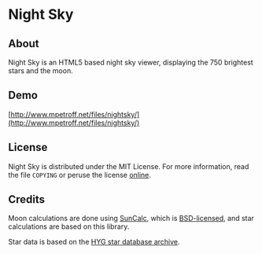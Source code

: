 # Night Sky

## About

Night Sky is an HTML5 based night sky viewer, displaying the 750 brightest stars and the moon.

## Demo

[http://www.mpetroff.net/files/nightsky/](http://www.mpetroff.net/files/nightsky/)

## License

Night Sky is distributed under the MIT License. For more information, read the file `COPYING` or peruse the license [online](http://www.opensource.org/licenses/MIT).

## Credits

Moon calculations are done using [SunCalc](https://github.com/mourner/suncalc), which is [BSD-licensed](https://github.com/mourner/suncalc/blob/master/LICENSE), and star calculations are based on this library.

Star data is based on the [HYG star database archive](https://github.com/astronexus/HYG-Database).
